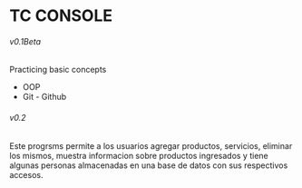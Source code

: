 # TC CONSOLE

###### *v0.1Beta*

Practicing basic concepts

* OOP
* Git - Github

###### *v0.2*

Este progrsms permite a los usuarios agregar productos, servicios,
eliminar los mismos, muestra informacion sobre productos ingresados
y tiene algunas personas almacenadas en una base de datos con sus
respectivos accesos.